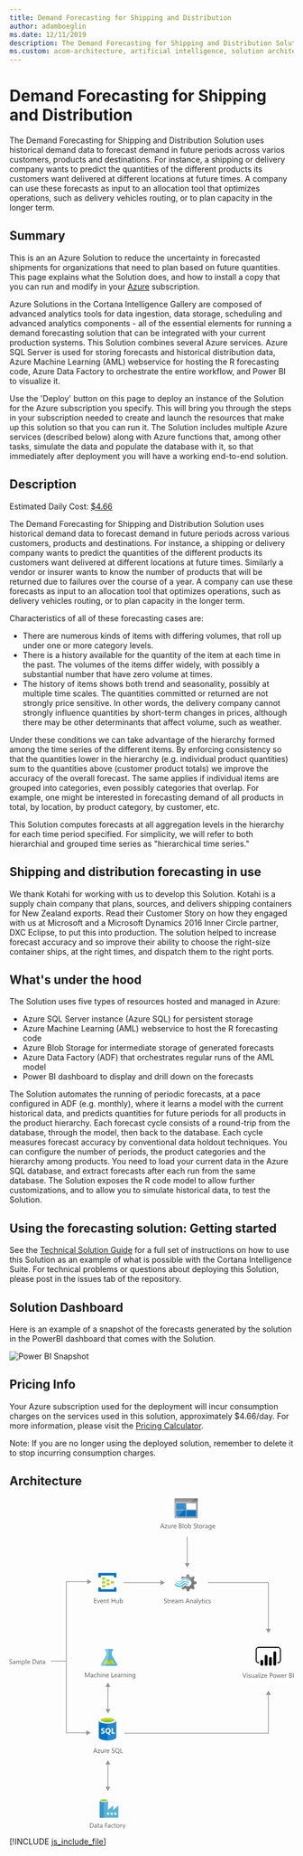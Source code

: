 ```yaml
---
title: Demand Forecasting for Shipping and Distribution
author: adamboeglin
ms.date: 12/11/2019
description: The Demand Forecasting for Shipping and Distribution Solution uses historical demand data to forecast demand in future periods across varios customers, products and destinations. For instance, a shipping or delivery company wants to predict the quantities of the different products its customers want delivered at different locations at future times. A company can use these forecasts as input to an allocation tool that optimizes operations, such as delivery vehicles routing, or to plan capacity in the longer term.
ms.custom: acom-architecture, artificial intelligence, solution architectures, Azure, ai gallery
---
```

# Demand Forecasting for Shipping and Distribution

The Demand Forecasting for Shipping and Distribution Solution uses historical demand data to forecast demand in future periods across varios customers, products and destinations. For instance, a shipping or delivery company wants to predict the quantities of the different products its customers want delivered at different locations at future times. A company can use these forecasts as input to an allocation tool that optimizes operations, such as delivery vehicles routing, or to plan capacity in the longer term.


## Summary

This is an an Azure Solution to reduce the uncertainty in forecasted shipments for organizations that need to plan based on future quantities. This page explains what the Solution does, and how to install a copy that you can run and modify in your [Azure](/en-us/free/) subscription.

Azure Solutions in the Cortana Intelligence Gallery are composed of advanced analytics tools for data ingestion, data storage, scheduling and advanced analytics components - all of the essential elements for running a demand forecasting solution that can be integrated with your current production systems. This Solution combines several Azure services. Azure SQL Server is used for storing forecasts and historical distribution data, Azure Machine Learning (AML) webservice for hosting the R forecasting code, Azure Data Factory to orchestrate the entire workflow, and Power BI to visualize it.

Use the 'Deploy' button on this page to deploy an instance of the Solution for the Azure subscription you specify. This will bring you through the steps in your subscription needed to create and launch the resources that make up this solution so that you can run it. The Solution includes multiple Azure services (described below) along with Azure functions that, among other tasks, simulate the data and populate the database with it, so that immediately after deployment you will have a working end-to-end solution.


## Description

Estimated Daily Cost: [$4.66](https://azure.github.io/Azure-CloudIntelligence-SolutionAuthoringWorkspace/solution-prices#shipping-and-distribution-demand-forecasting)

The Demand Forecasting for Shipping and Distribution Solution uses historical demand data to forecast demand in future periods across various customers, products and destinations. For instance, a shipping or delivery company wants to predict the quantities of the different products its customers want delivered at different locations at future times. Similarly a vendor or insurer wants to know the number of products that will be returned due to failures over the course of a year. A company can use these forecasts as input to an allocation tool that optimizes operations, such as delivery vehicles routing, or to plan capacity in the longer term. 

Characteristics of all of these forecasting cases are:

  * There are numerous kinds of items with differing volumes, that roll up under one or more category levels.
  * There is a history available for the quantity of the item at each time in the past. The volumes of the items differ widely, with possibly a substantial number that have zero volume at times.
  * The history of items shows both trend and seasonality, possibly at multiple time scales. The quantities committed or returned are not strongly price sensitive. In other words, the delivery company cannot strongly influence quantities by short-term changes in prices, although there may be other determinants that affect volume, such as weather.



Under these conditions we can take advantage of the hierarchy formed among the time series of the different items. By enforcing consistency so that the quantities lower in the hierarchy (e.g. individual product quantities) sum to the quantities above (customer product totals) we improve the accuracy of the overall forecast. The same applies if individual items are grouped into categories, even possibly categories that overlap. For example, one might be interested in forecasting demand of all products in total, by location, by product category, by customer, etc.

This Solution computes forecasts at all aggregation levels in the hierarchy for each time period specified. For simplicity, we will refer to both hierarchial and grouped time series as "hierarchical time series."


## Shipping and distribution forecasting in use

We thank Kotahi for working with us to develop this Solution. Kotahi is a supply chain company that plans, sources, and delivers shipping containers for New Zealand exports. Read their Customer Story on how they engaged with us at Microsoft and a Microsoft Dynamics 2016 Inner Circle partner, DXC Eclipse, to put this into production. The solution helped to increase forecast accuracy and so improve their ability to choose the right-size container ships, at the right times, and dispatch them to the right ports.


## What's under the hood

The Solution uses five types of resources hosted and managed in Azure:

* Azure SQL Server instance (Azure SQL) for persistent storage
* Azure Machine Learning (AML) webservice to host the R forecasting code
* Azure Blob Storage for intermediate storage of generated forecasts
* Azure Data Factory (ADF) that orchestrates regular runs of the AML model
* Power BI dashboard to display and drill down on the forecasts

The Solution automates the running of periodic forecasts, at a pace configured in ADF (e.g. monthly), where it learns a model with the current historical data, and predicts quantities for future periods for all products in the product hierarchy. Each forecast cycle consists of a round-trip from the database, through the model, then back to the database. Each cycle measures forecast accuracy by conventional data holdout techniques. You can configure the number of periods, the product categories and the hierarchy among products. You need to load your current data in the Azure SQL database, and extract forecasts after each run from the same database. The Solution exposes the R code model to allow further customizations, and to allow you to simulate historical data, to test the Solution.


## Using the forecasting solution: Getting started

See the [Technical Solution Guide](https://github.com/Azure/cortana-intelligence-shipping-and-distribution-forecasting/blob/master/Technical%20Deployment%20Guide/Technical-Solution-Guide.md) for a full set of instructions on how to use this Solution as an example of what is possible with the Cortana Intelligence Suite. For technical problems or questions about deploying this Solution, please post in the issues tab of the repository.


## Solution Dashboard

Here is an example of a snapshot of the forecasts generated by the solution in the PowerBI dashboard that comes with the Solution.

![Power BI Snapshot](//azurecomcdn.azureedge.net/cvt-f71aaf720c02f5337b8c2cdc5fd64f5f2829ecc6bd562c5726ff63543bbb03d7/images/shared/solutions/architecture-details/demand-forecasting-for-shipping-and-distribution/powerbisnapshot.png)


## Pricing Info

Your Azure subscription used for the deployment will incur consumption charges on the services used in this solution, approximately $4.66/day. For more information, please visit the [Pricing Calculator](/en-us/pricing/calculator/).

Note: If you are no longer using the deployed solution, remember to delete it to stop incurring consumption charges.


## Architecture

<svg class="architecture-diagram" aria-labelledby="demand-forecasting-for-shipping-and-distribution" height="707.617" viewbox="0 0 608.753 707.617" width="608.753" xmlns="http://www.w3.org/2000/svg"><title id="demand-forecasting-for-shipping-and-distribution">Demand Forecasting for Shipping and Distribution</title><desc>The Demand Forecasting for Shipping and Distribution Solution uses historical demand data to forecast demand in future periods across varios customers, products and destinations. For instance, a shipping or delivery company wants to predict the quantities of the different products its customers want delivered at different locations at future times. A company can use these forecasts as input to an allocation tool that optimizes operations, such as delivery vehicles routing, or to plan capacity in the longer term.</desc><path d="M0,354.043V352.69a2.616,2.616,0,0,0,.557.369,4.509,4.509,0,0,0,.684.277,5.433,5.433,0,0,0,.721.174,4.025,4.025,0,0,0,.67.063,2.62,2.62,0,0,0,1.583-.394,1.474,1.474,0,0,0,.349-1.821,1.965,1.965,0,0,0-.482-.537,4.782,4.782,0,0,0-.728-.465q-.42-.223-.906-.469-.513-.259-.957-.525a4.156,4.156,0,0,1-.772-.588,2.453,2.453,0,0,1-.516-.729,2.482,2.482,0,0,1,.106-2.119,2.514,2.514,0,0,1,.772-.816,3.474,3.474,0,0,1,1.09-.479,4.962,4.962,0,0,1,1.248-.158,4.78,4.78,0,0,1,2.112.35v1.291a3.835,3.835,0,0,0-2.229-.6,3.708,3.708,0,0,0-.752.079,2.089,2.089,0,0,0-.67.257,1.478,1.478,0,0,0-.479.457,1.218,1.218,0,0,0-.185.684,1.407,1.407,0,0,0,.14.65,1.589,1.589,0,0,0,.414.5,4.062,4.062,0,0,0,.667.438q.393.212.906.465t1,.547a4.577,4.577,0,0,1,.827.637,2.832,2.832,0,0,1,.564.771,2.179,2.179,0,0,1,.208.971,2.464,2.464,0,0,1-.284,1.228,2.335,2.335,0,0,1-.766.817,3.346,3.346,0,0,1-1.111.454,6.125,6.125,0,0,1-1.326.14,5.292,5.292,0,0,1-.574-.037q-.342-.038-.7-.109a5.736,5.736,0,0,1-.673-.178A2.068,2.068,0,0,1,0,354.043Z" fill="#5b5b5b"></path><path d="M12.756,354.44H11.635v-1.094h-.027A2.347,2.347,0,0,1,9.454,354.6a2.3,2.3,0,0,1-1.637-.553,1.918,1.918,0,0,1-.591-1.471q0-1.961,2.311-2.283l2.1-.293q0-1.784-1.442-1.785a3.445,3.445,0,0,0-2.283.861v-1.148a4.337,4.337,0,0,1,2.379-.656q2.468,0,2.468,2.611ZM11.635,350.9l-1.688.232a2.745,2.745,0,0,0-1.176.387,1.113,1.113,0,0,0-.4.98,1.069,1.069,0,0,0,.366.838,1.411,1.411,0,0,0,.974.324,1.8,1.8,0,0,0,1.377-.584,2.088,2.088,0,0,0,.543-1.48Z" fill="#5b5b5b"></path><path d="M24.808,354.44H23.687v-4.02a3.034,3.034,0,0,0-.359-1.682,1.363,1.363,0,0,0-1.207-.52,1.494,1.494,0,0,0-1.22.656,2.511,2.511,0,0,0-.5,1.572v3.992H19.277v-4.156q0-2.064-1.593-2.064a1.477,1.477,0,0,0-1.217.619,2.554,2.554,0,0,0-.479,1.609v3.992H14.868v-7h1.121v1.107h.027a2.378,2.378,0,0,1,2.174-1.271,2.023,2.023,0,0,1,1.982,1.449,2.5,2.5,0,0,1,2.324-1.449q2.31,0,2.311,2.852Z" fill="#5b5b5b"></path><path d="M28.075,353.428h-.027v4.232H26.927V347.44h1.121v1.23h.027a2.651,2.651,0,0,1,2.42-1.395,2.566,2.566,0,0,1,2.112.94,3.89,3.89,0,0,1,.759,2.519,4.341,4.341,0,0,1-.854,2.813,2.845,2.845,0,0,1-2.338,1.056A2.341,2.341,0,0,1,28.075,353.428Zm-.027-2.822v.977a2.082,2.082,0,0,0,.564,1.474,2.012,2.012,0,0,0,3.028-.175,3.575,3.575,0,0,0,.578-2.166,2.822,2.822,0,0,0-.54-1.832,1.787,1.787,0,0,0-1.463-.664,1.984,1.984,0,0,0-1.572.681A2.5,2.5,0,0,0,28.048,350.606Z" fill="#5b5b5b"></path><path d="M36.278,354.44H35.157V344.076h1.121Z" fill="#5b5b5b"></path><path d="M44.174,351.221H39.231a2.616,2.616,0,0,0,.629,1.8,2.167,2.167,0,0,0,1.654.635,3.441,3.441,0,0,0,2.174-.779v1.053a4.058,4.058,0,0,1-2.44.67,2.958,2.958,0,0,1-2.331-.953,3.9,3.9,0,0,1-.848-2.684A3.826,3.826,0,0,1,39,348.3a2.971,2.971,0,0,1,2.3-1.029,2.634,2.634,0,0,1,2.126.889,3.71,3.71,0,0,1,.752,2.469Zm-1.148-.951a2.28,2.28,0,0,0-.468-1.51,1.6,1.6,0,0,0-1.282-.541,1.809,1.809,0,0,0-1.347.568,2.571,2.571,0,0,0-.684,1.482Z" fill="#5b5b5b"></path><path d="M49.854,354.44v-9.8h2.707q5.181,0,5.182,4.779a4.815,4.815,0,0,1-1.439,3.646,5.34,5.34,0,0,1-3.852,1.377ZM51,345.676V353.4h1.463a4.155,4.155,0,0,0,3-1.031,3.872,3.872,0,0,0,1.073-2.926q0-3.768-4.006-3.768Z" fill="#5b5b5b"></path><path d="M64.531,354.44H63.41v-1.094h-.027a2.347,2.347,0,0,1-2.153,1.258,2.3,2.3,0,0,1-1.637-.553A1.918,1.918,0,0,1,59,352.58q0-1.961,2.311-2.283l2.1-.293q0-1.784-1.442-1.785a3.445,3.445,0,0,0-2.283.861v-1.148a4.337,4.337,0,0,1,2.379-.656q2.468,0,2.468,2.611ZM63.41,350.9l-1.688.232a2.745,2.745,0,0,0-1.176.387,1.113,1.113,0,0,0-.4.98,1.069,1.069,0,0,0,.366.838,1.411,1.411,0,0,0,.974.324,1.8,1.8,0,0,0,1.377-.584,2.088,2.088,0,0,0,.543-1.48Z" fill="#5b5b5b"></path><path d="M69.891,354.371a2.156,2.156,0,0,1-1.046.219q-1.839,0-1.839-2.051V348.4H65.8v-.957h1.2v-1.709l1.121-.361v2.07h1.764v.957H68.127v3.945a1.631,1.631,0,0,0,.239,1,.952.952,0,0,0,.793.3,1.177,1.177,0,0,0,.731-.232Z" fill="#5b5b5b"></path><path d="M76.4,354.44H75.277v-1.094H75.25A2.347,2.347,0,0,1,73.1,354.6a2.3,2.3,0,0,1-1.637-.553,1.918,1.918,0,0,1-.591-1.471q0-1.961,2.311-2.283l2.1-.293q0-1.784-1.442-1.785a3.445,3.445,0,0,0-2.283.861v-1.148a4.337,4.337,0,0,1,2.379-.656q2.468,0,2.468,2.611ZM75.277,350.9l-1.688.232a2.745,2.745,0,0,0-1.176.387,1.113,1.113,0,0,0-.4.98,1.069,1.069,0,0,0,.366.838,1.411,1.411,0,0,0,.974.324,1.8,1.8,0,0,0,1.377-.584,2.088,2.088,0,0,0,.543-1.48Z" fill="#5b5b5b"></path><path d="M188.3,544.44h-1.271l-1.039-2.748h-4.156l-.978,2.748h-1.278l3.76-9.8h1.189Zm-2.687-3.779-1.538-4.178a3.948,3.948,0,0,1-.15-.656h-.027a3.69,3.69,0,0,1-.157.656l-1.524,4.178Z" fill="#5b5b5b"></path><path d="M194.468,537.762l-4.143,5.721h4.1v.957h-5.749v-.348l4.143-5.7h-3.753v-.957h5.4Z" fill="#5b5b5b"></path><path d="M201.578,544.44h-1.121v-1.107h-.027a2.3,2.3,0,0,1-2.16,1.271q-2.5,0-2.5-2.98V537.44h1.114v4.006q0,2.215,1.7,2.215a1.715,1.715,0,0,0,1.35-.6,2.316,2.316,0,0,0,.53-1.583V537.44h1.121Z" fill="#5b5b5b"></path><path d="M207.491,538.574a1.372,1.372,0,0,0-.848-.225,1.43,1.43,0,0,0-1.2.676,3.129,3.129,0,0,0-.482,1.846v3.568H203.84v-7h1.121v1.443h.027a2.442,2.442,0,0,1,.731-1.152,1.67,1.67,0,0,1,1.1-.414,1.839,1.839,0,0,1,.67.1Z" fill="#5b5b5b"></path><path d="M214.149,541.221h-4.942a2.616,2.616,0,0,0,.629,1.8,2.167,2.167,0,0,0,1.654.635,3.441,3.441,0,0,0,2.174-.779v1.053a4.058,4.058,0,0,1-2.44.67,2.958,2.958,0,0,1-2.331-.953,3.9,3.9,0,0,1-.848-2.684,3.826,3.826,0,0,1,.926-2.662,2.971,2.971,0,0,1,2.3-1.029,2.634,2.634,0,0,1,2.126.889,3.71,3.71,0,0,1,.752,2.469ZM213,540.27a2.28,2.28,0,0,0-.468-1.51,1.6,1.6,0,0,0-1.282-.541,1.809,1.809,0,0,0-1.347.568,2.571,2.571,0,0,0-.684,1.482Z" fill="#5b5b5b"></path><path d="M219.372,544.043V542.69a2.616,2.616,0,0,0,.557.369,4.509,4.509,0,0,0,.684.277,5.433,5.433,0,0,0,.721.174,4.025,4.025,0,0,0,.67.063,2.62,2.62,0,0,0,1.583-.394,1.474,1.474,0,0,0,.349-1.821,1.965,1.965,0,0,0-.482-.537,4.782,4.782,0,0,0-.728-.465q-.42-.223-.906-.469-.513-.259-.957-.525a4.156,4.156,0,0,1-.772-.588,2.453,2.453,0,0,1-.516-.729,2.482,2.482,0,0,1,.106-2.119,2.514,2.514,0,0,1,.772-.816,3.474,3.474,0,0,1,1.09-.479,4.962,4.962,0,0,1,1.248-.158,4.78,4.78,0,0,1,2.112.35v1.291a3.835,3.835,0,0,0-2.229-.6,3.708,3.708,0,0,0-.752.079,2.089,2.089,0,0,0-.67.257,1.478,1.478,0,0,0-.479.457,1.218,1.218,0,0,0-.185.684,1.407,1.407,0,0,0,.14.65,1.589,1.589,0,0,0,.414.5,4.062,4.062,0,0,0,.667.438q.393.212.906.465t1,.547a4.577,4.577,0,0,1,.827.637,2.832,2.832,0,0,1,.564.771,2.179,2.179,0,0,1,.208.971,2.464,2.464,0,0,1-.284,1.228,2.335,2.335,0,0,1-.766.817,3.346,3.346,0,0,1-1.111.454,6.125,6.125,0,0,1-1.326.14,5.292,5.292,0,0,1-.574-.037q-.342-.038-.7-.109a5.736,5.736,0,0,1-.673-.178A2.068,2.068,0,0,1,219.372,544.043Z" fill="#5b5b5b"></path><path d="M231.218,544.6a4.325,4.325,0,0,1-3.343-1.373,5.107,5.107,0,0,1-1.251-3.576,5.384,5.384,0,0,1,1.278-3.773,4.479,4.479,0,0,1,3.479-1.408,4.21,4.21,0,0,1,3.268,1.367,5.11,5.11,0,0,1,1.244,3.576,5.415,5.415,0,0,1-1.271,3.793,3.764,3.764,0,0,1-.643.574l2.755,1.977H234.65l-1.846-1.381A5.316,5.316,0,0,1,231.218,544.6Zm.082-9.092a3.16,3.16,0,0,0-2.509,1.115,4.312,4.312,0,0,0-.964,2.926,4.38,4.38,0,0,0,.937,2.918,3.078,3.078,0,0,0,2.454,1.1,3.221,3.221,0,0,0,2.543-1.053,4.306,4.306,0,0,0,.93-2.947,4.475,4.475,0,0,0-.9-3A3.093,3.093,0,0,0,231.3,535.512Z" fill="#5b5b5b"></path><path d="M242.908,544.44h-5.086v-9.8h1.148V543.4h3.938Z" fill="#5b5b5b"></path><path d="M214.405,177.762a.63.63,0,0,1-.667.667h-5.2a.63.63,0,0,1-.667-.667V173.9a.63.63,0,0,1,.667-.667h5.2a.63.63,0,0,1,.667.667Z" fill="#b8d432"></path><path d="M223.739,181.762a.63.63,0,0,1-.667.667h-5.2a.63.63,0,0,1-.667-.667V177.9a.63.63,0,0,1,.667-.667h5.2a.63.63,0,0,1,.667.667Z" fill="#b8d432"></path><path d="M214.405,185.762a.63.63,0,0,1-.667.667h-5.2a.63.63,0,0,1-.667-.667V181.9a.63.63,0,0,1,.667-.667h5.2a.63.63,0,0,1,.667.667Z" fill="#b8d432"></path><path d="M205.072,173.762a.63.63,0,0,1-.667.667h-5.333a.63.63,0,0,1-.667-.667v-4a.63.63,0,0,1,.667-.667h5.2c.533,0,.8.267.8.667Z" fill="#b8d432"></path><path d="M228.405,159.762H191.072a.63.63,0,0,0-.667.667v8a.63.63,0,0,0,.667.667h4a.63.63,0,0,0,.667-.667V165.1h28v3.333c0,.4.267.667.8.667h3.867a.63.63,0,0,0,.667-.667v-8A.63.63,0,0,0,228.405,159.762Z" fill="#0072c6"></path><path d="M228.405,190.562h-3.867a.63.63,0,0,0-.667.667v3.2H195.739V191.1c0-.4-.267-.667-.8-.667h-3.867c-.4,0-.667.267-.667.8V199.1a.63.63,0,0,0,.667.667h37.333a.63.63,0,0,0,.667-.667v-7.867A.63.63,0,0,0,228.405,190.562Z" fill="#0072c6"></path><path d="M205.072,181.762a.63.63,0,0,1-.667.667h-5.333a.63.63,0,0,1-.667-.667v-4a.63.63,0,0,1,.667-.667h5.2c.533,0,.8.267.8.667Z" fill="#b8d432"></path><path d="M205.072,189.762a.63.63,0,0,1-.667.667h-5.333a.63.63,0,0,1-.667-.667v-4a.63.63,0,0,1,.667-.667h5.2c.533,0,.8.267.8.667Z" fill="#b8d432"></path><path d="M186.622,224.184h-5.2v-9.8H186.4v1.039h-3.828v3.261h3.541v1.032h-3.541v3.432h4.047Z" fill="#5b5b5b"></path><path d="M193.861,217.184l-2.789,7h-1.1l-2.652-7h1.23l1.777,5.086a4.59,4.59,0,0,1,.246.978h.027a4.606,4.606,0,0,1,.219-.95l1.859-5.113Z" fill="#5b5b5b"></path><path d="M200.608,220.964h-4.942a2.616,2.616,0,0,0,.629,1.8,2.167,2.167,0,0,0,1.654.636,3.441,3.441,0,0,0,2.174-.779v1.053a4.058,4.058,0,0,1-2.44.67,2.961,2.961,0,0,1-2.331-.953,3.906,3.906,0,0,1-.848-2.684,3.824,3.824,0,0,1,.926-2.662,2.968,2.968,0,0,1,2.3-1.029,2.634,2.634,0,0,1,2.126.889,3.706,3.706,0,0,1,.752,2.468Zm-1.148-.95a2.285,2.285,0,0,0-.468-1.511,1.594,1.594,0,0,0-1.282-.54,1.812,1.812,0,0,0-1.347.567,2.571,2.571,0,0,0-.684,1.483Z" fill="#5b5b5b"></path><path d="M208.114,224.184h-1.121v-3.992q0-2.229-1.627-2.229a1.764,1.764,0,0,0-1.391.633,2.34,2.34,0,0,0-.55,1.6v3.992H202.3v-7h1.121v1.162h.027a2.525,2.525,0,0,1,2.3-1.326,2.14,2.14,0,0,1,1.757.742,3.3,3.3,0,0,1,.608,2.143Z" fill="#5b5b5b"></path><path d="M213.473,224.115a2.156,2.156,0,0,1-1.046.219q-1.839,0-1.839-2.051v-4.143h-1.2v-.957h1.2v-1.709l1.121-.362v2.071h1.764v.957h-1.764v3.944a1.635,1.635,0,0,0,.239,1,.952.952,0,0,0,.793.3,1.183,1.183,0,0,0,.731-.232Z" fill="#5b5b5b"></path><path d="M226.325,224.184h-1.148v-4.471H220.1v4.471h-1.148v-9.8H220.1v4.3h5.072v-4.3h1.148Z" fill="#5b5b5b"></path><path d="M234.4,224.184h-1.121v-1.107h-.027a2.3,2.3,0,0,1-2.16,1.271q-2.5,0-2.5-2.98v-4.184h1.114v4.006q0,2.215,1.7,2.215a1.713,1.713,0,0,0,1.35-.605,2.311,2.311,0,0,0,.53-1.582v-4.033H234.4Z" fill="#5b5b5b"></path><path d="M237.816,223.172h-.027v1.012h-1.121V213.82h1.121v4.594h.027a2.651,2.651,0,0,1,2.42-1.395,2.568,2.568,0,0,1,2.109.939,3.885,3.885,0,0,1,.762,2.52,4.336,4.336,0,0,1-.854,2.813,2.843,2.843,0,0,1-2.338,1.057A2.3,2.3,0,0,1,237.816,223.172Zm-.027-2.823v.978a2.08,2.08,0,0,0,.564,1.473,2.011,2.011,0,0,0,3.028-.174,3.578,3.578,0,0,0,.578-2.167,2.824,2.824,0,0,0-.54-1.832,1.787,1.787,0,0,0-1.463-.663,1.987,1.987,0,0,0-1.572.68A2.5,2.5,0,0,0,237.789,220.349Z" fill="#5b5b5b"></path><path d="M394.539,187.394l1.12-2.892,5.131-1.773v-4.105l-.56-.187-4.572-1.306-1.12-2.892,2.332-4.758h0l-2.892-2.892-.56.28-4.2,2.146-2.986-1.213-1.866-4.945h-4.2l-.187.56-1.4,4.385-2.892,1.12-4.945-2.146-2.986,2.892.28.56,1.306,2.426a14.685,14.685,0,0,1,7.371-1.866,15.049,15.049,0,0,1,9.61,3.919A21.6,21.6,0,0,1,388.1,176.2a7.121,7.121,0,0,1,.746,1.026,7.276,7.276,0,0,1-1.866,9.33,7.145,7.145,0,0,1-7.371,1.026c-.28-.187-.466-.187-.56-.28h0a9.686,9.686,0,0,1-1.586-1.12c-.187,0-.28-.187-.56-.187a2.3,2.3,0,0,0-1.586.746l-.187.187h0a14.03,14.03,0,0,1-5.971,3.732l-.84,1.773,2.8,2.8.187.187.56-.28,4.2-2.146,2.892,1.12,1.586,4.945h4.2l.187-.56,1.493-4.385,2.892-1.12,4.945,2.146,2.8-3.079-.28-.56Z" fill="#7a7a7a"></path><path d="M369.535,180.116h0a7.448,7.448,0,0,1-11.289-.187.784.784,0,0,0-1.306,0,1.059,1.059,0,0,0-.28.746,1.781,1.781,0,0,0,.28.746,9.418,9.418,0,0,0,13.995.187h0a7.483,7.483,0,0,1,11.2.28c.466.466,1.026.466,1.306,0a1.059,1.059,0,0,0,.28-.746,1.781,1.781,0,0,0-.28-.746A9.387,9.387,0,0,0,369.535,180.116Z" fill="#48c8ef"></path><path d="M376.532,181.889a5.923,5.923,0,0,0-4.478,1.866l-.187.187-.187.187a10.517,10.517,0,0,1-8.117,3.359,11.392,11.392,0,0,1-8.024-3.732c-.466-.466-1.026-.466-1.306,0-.093,0-.093.187-.093.466a1.256,1.256,0,0,0,.466.84,12.334,12.334,0,0,0,9.33,4.385,12.028,12.028,0,0,0,9.423-4.105l.187-.187.187-.187a4.23,4.23,0,0,1,3.079-1.306,4.4,4.4,0,0,1,3.079,1.493c.466.466,1.026.466,1.306,0a1.059,1.059,0,0,0,.28-.746,1.781,1.781,0,0,0-.28-.746A7.589,7.589,0,0,0,376.532,181.889Z" fill="#00abec"></path><path d="M368.695,178.064a10.941,10.941,0,0,1,8.117-3.452,10.82,10.82,0,0,1,7.837,3.732c.466.466,1.026.466,1.306,0a1.059,1.059,0,0,0,.28-.746,1.781,1.781,0,0,0-.28-.746,12.334,12.334,0,0,0-9.33-4.385,12.531,12.531,0,0,0-9.423,4.105l-.187.187-.187.187a4.09,4.09,0,0,1-6.158-.187c-.466-.466-1.026-.466-1.306,0a1.059,1.059,0,0,0-.28.746,1.781,1.781,0,0,0,.28.746,5.993,5.993,0,0,0,8.863.187l.187-.187Z" fill="#84d6ef"></path><g opacity="0.2" style="isolation: isolate"><path d="M377.372,186.087c-.187,0-.28-.187-.56-.187a2.3,2.3,0,0,0-1.586.746l-.187.187a14.03,14.03,0,0,1-5.971,3.732l-.84,1.773,1.493,1.493,7.651-7.744Z" fill="#f1f1f1"></path><path d="M369.441,172.746a14.685,14.685,0,0,1,7.371-1.866,15.049,15.049,0,0,1,9.61,3.919c.466.373.84.653,1.306,1.026l7.744-7.744-1.586-1.586-.56.28-4.2,2.146-2.892-1.12-1.866-4.945h-4.2l-.187.56-1.4,4.385-2.892,1.12-4.945-2.146-2.986,2.892.28.56Z" fill="#f1f1f1"></path></g><path d="M331.218,223.881v-1.354a2.629,2.629,0,0,0,.557.369,4.509,4.509,0,0,0,.684.277,5.433,5.433,0,0,0,.721.174,4.03,4.03,0,0,0,.67.063,2.619,2.619,0,0,0,1.583-.394,1.474,1.474,0,0,0,.349-1.821,1.965,1.965,0,0,0-.482-.537,4.782,4.782,0,0,0-.728-.465q-.42-.223-.906-.469-.513-.259-.957-.525a4.156,4.156,0,0,1-.772-.588,2.461,2.461,0,0,1-.516-.729,2.482,2.482,0,0,1,.106-2.119,2.52,2.52,0,0,1,.772-.816,3.479,3.479,0,0,1,1.09-.479,4.962,4.962,0,0,1,1.248-.158,4.777,4.777,0,0,1,2.112.35v1.291a3.834,3.834,0,0,0-2.229-.6,3.712,3.712,0,0,0-.752.079,2.094,2.094,0,0,0-.67.257,1.483,1.483,0,0,0-.479.457,1.218,1.218,0,0,0-.185.684,1.414,1.414,0,0,0,.14.65,1.6,1.6,0,0,0,.414.5,4.062,4.062,0,0,0,.667.438q.393.212.906.465t1,.547a4.56,4.56,0,0,1,.827.637,2.832,2.832,0,0,1,.564.771,2.172,2.172,0,0,1,.208.971,2.464,2.464,0,0,1-.284,1.228,2.331,2.331,0,0,1-.766.817A3.342,3.342,0,0,1,335,224.3a6.125,6.125,0,0,1-1.326.14,5.307,5.307,0,0,1-.574-.037q-.342-.038-.7-.109a5.762,5.762,0,0,1-.673-.178A2.068,2.068,0,0,1,331.218,223.881Z" fill="#5b5b5b"></path><path d="M341.759,224.209a2.153,2.153,0,0,1-1.046.219q-1.839,0-1.839-2.051v-4.143h-1.2v-.957h1.2v-1.709l1.121-.361v2.07h1.764v.957H340v3.945a1.631,1.631,0,0,0,.239,1,.953.953,0,0,0,.793.3,1.176,1.176,0,0,0,.731-.232Z" fill="#5b5b5b"></path><path d="M346.906,218.412a1.371,1.371,0,0,0-.848-.225,1.43,1.43,0,0,0-1.2.676,3.129,3.129,0,0,0-.482,1.846v3.568h-1.121v-7h1.121v1.443h.027a2.446,2.446,0,0,1,.731-1.152,1.67,1.67,0,0,1,1.1-.414,1.837,1.837,0,0,1,.67.1Z" fill="#5b5b5b"></path><path d="M353.564,221.059h-4.942a2.618,2.618,0,0,0,.629,1.8,2.167,2.167,0,0,0,1.654.635,3.439,3.439,0,0,0,2.174-.779v1.053a4.058,4.058,0,0,1-2.44.67,2.958,2.958,0,0,1-2.331-.953,3.9,3.9,0,0,1-.848-2.684,3.826,3.826,0,0,1,.926-2.662,2.972,2.972,0,0,1,2.3-1.029,2.634,2.634,0,0,1,2.126.889,3.708,3.708,0,0,1,.752,2.469Zm-1.148-.951a2.277,2.277,0,0,0-.468-1.51,1.6,1.6,0,0,0-1.282-.541,1.809,1.809,0,0,0-1.347.568,2.571,2.571,0,0,0-.684,1.482Z" fill="#5b5b5b"></path><path d="M360.271,224.277h-1.121v-1.094h-.027a2.347,2.347,0,0,1-2.153,1.258,2.3,2.3,0,0,1-1.637-.553,1.92,1.92,0,0,1-.591-1.471q0-1.961,2.311-2.283l2.1-.293q0-1.784-1.442-1.785a3.446,3.446,0,0,0-2.283.861V217.77a4.337,4.337,0,0,1,2.379-.656q2.468,0,2.468,2.611Zm-1.121-3.541-1.688.232a2.745,2.745,0,0,0-1.176.387,1.114,1.114,0,0,0-.4.98,1.07,1.07,0,0,0,.366.838,1.411,1.411,0,0,0,.974.324,1.8,1.8,0,0,0,1.377-.584,2.088,2.088,0,0,0,.543-1.48Z" fill="#5b5b5b"></path><path d="M372.322,224.277H371.2v-4.02a3.034,3.034,0,0,0-.359-1.682,1.363,1.363,0,0,0-1.207-.52,1.494,1.494,0,0,0-1.22.656,2.511,2.511,0,0,0-.5,1.572v3.992h-1.121v-4.156q0-2.064-1.593-2.064a1.477,1.477,0,0,0-1.217.619,2.557,2.557,0,0,0-.479,1.609v3.992h-1.121v-7H363.5v1.107h.027a2.378,2.378,0,0,1,2.174-1.271,2.023,2.023,0,0,1,1.982,1.449,2.5,2.5,0,0,1,2.324-1.449q2.311,0,2.311,2.852Z" fill="#5b5b5b"></path><path d="M386.015,224.277h-1.271l-1.039-2.748h-4.156l-.978,2.748h-1.278l3.76-9.8h1.189Zm-2.687-3.779-1.538-4.178a4,4,0,0,1-.15-.656h-.027a3.647,3.647,0,0,1-.157.656l-1.524,4.178Z" fill="#5b5b5b"></path><path d="M393.117,224.277H392v-3.992q0-2.228-1.627-2.229a1.764,1.764,0,0,0-1.391.633,2.344,2.344,0,0,0-.55,1.6v3.992h-1.121v-7h1.121v1.162h.027a2.527,2.527,0,0,1,2.3-1.326,2.143,2.143,0,0,1,1.757.742,3.3,3.3,0,0,1,.608,2.143Z" fill="#5b5b5b"></path><path d="M400.24,224.277h-1.121v-1.094h-.027a2.347,2.347,0,0,1-2.153,1.258,2.3,2.3,0,0,1-1.637-.553,1.92,1.92,0,0,1-.591-1.471q0-1.961,2.311-2.283l2.1-.293q0-1.784-1.442-1.785a3.446,3.446,0,0,0-2.283.861V217.77a4.337,4.337,0,0,1,2.379-.656q2.468,0,2.468,2.611Zm-1.121-3.541-1.688.232a2.745,2.745,0,0,0-1.176.387,1.114,1.114,0,0,0-.4.98,1.07,1.07,0,0,0,.366.838,1.411,1.411,0,0,0,.974.324,1.8,1.8,0,0,0,1.377-.584,2.088,2.088,0,0,0,.543-1.48Z" fill="#5b5b5b"></path><path d="M403.474,224.277h-1.121V213.914h1.121Z" fill="#5b5b5b"></path><path d="M411.314,217.277l-3.22,8.121q-.861,2.174-2.42,2.174a2.592,2.592,0,0,1-.731-.088v-1.006a2.078,2.078,0,0,0,.663.123,1.374,1.374,0,0,0,1.271-1.012l.561-1.326-2.734-6.986h1.244l1.894,5.387q.034.1.144.533h.041q.034-.164.137-.52l1.989-5.4Z" fill="#5b5b5b"></path><path d="M415.806,224.209a2.153,2.153,0,0,1-1.046.219q-1.839,0-1.839-2.051v-4.143h-1.2v-.957h1.2v-1.709l1.121-.361v2.07h1.764v.957h-1.764v3.945a1.631,1.631,0,0,0,.239,1,.953.953,0,0,0,.793.3,1.176,1.176,0,0,0,.731-.232Z" fill="#5b5b5b"></path><path d="M417.877,215.5a.71.71,0,0,1-.513-.205.692.692,0,0,1-.212-.52.717.717,0,0,1,.725-.73.721.721,0,0,1,.523.208.731.731,0,0,1,0,1.036A.72.72,0,0,1,417.877,215.5Zm.547,8.777H417.3v-7h1.121Z" fill="#5b5b5b"></path><path d="M425.465,223.957a3.645,3.645,0,0,1-1.914.484,3.168,3.168,0,0,1-2.417-.974,3.531,3.531,0,0,1-.919-2.526,3.882,3.882,0,0,1,.991-2.778,3.465,3.465,0,0,1,2.646-1.05,3.686,3.686,0,0,1,1.627.342V218.6a2.853,2.853,0,0,0-1.668-.547,2.255,2.255,0,0,0-1.76.77,2.917,2.917,0,0,0-.687,2.02,2.778,2.778,0,0,0,.646,1.941,2.224,2.224,0,0,0,1.733.711,2.81,2.81,0,0,0,1.723-.607Z" fill="#5b5b5b"></path><path d="M426.736,224.026v-1.2a3.317,3.317,0,0,0,2.017.676q1.477,0,1.477-.984a.852.852,0,0,0-.126-.475,1.269,1.269,0,0,0-.342-.346,2.68,2.68,0,0,0-.506-.27q-.291-.12-.625-.25a7.92,7.92,0,0,1-.817-.372,2.483,2.483,0,0,1-.588-.424,1.576,1.576,0,0,1-.355-.536,1.907,1.907,0,0,1-.12-.705,1.671,1.671,0,0,1,.226-.871,2,2,0,0,1,.6-.636,2.787,2.787,0,0,1,.858-.386,3.792,3.792,0,0,1,.995-.131,4.028,4.028,0,0,1,1.627.314v1.135a3.174,3.174,0,0,0-1.777-.506,2.077,2.077,0,0,0-.567.072,1.4,1.4,0,0,0-.434.2.943.943,0,0,0-.28.312.818.818,0,0,0-.1.4.964.964,0,0,0,.1.459,1.008,1.008,0,0,0,.291.328,2.25,2.25,0,0,0,.465.26q.273.116.622.252a8.636,8.636,0,0,1,.834.366,2.887,2.887,0,0,1,.629.424,1.653,1.653,0,0,1,.4.544,1.752,1.752,0,0,1,.14.73,1.721,1.721,0,0,1-.229.9,1.962,1.962,0,0,1-.612.637,2.819,2.819,0,0,1-.882.375,4.352,4.352,0,0,1-1.046.123A3.979,3.979,0,0,1,426.736,224.026Z" fill="#5b5b5b"></path><path d="M507.93,373.874l-3.63,9.8h-1.265l-3.555-9.8h1.278l2.714,7.772a4.641,4.641,0,0,1,.2.868h.027a4.217,4.217,0,0,1,.226-.882l2.769-7.759Z" fill="#5b5b5b"></path><path d="M509.762,374.9a.71.71,0,0,1-.513-.205.69.69,0,0,1-.212-.52.719.719,0,0,1,.725-.731.722.722,0,0,1,.523.209.73.73,0,0,1,0,1.035A.72.72,0,0,1,509.762,374.9Zm.547,8.777h-1.121v-7h1.121Z" fill="#5b5b5b"></path><path d="M512.154,383.424v-1.2a3.317,3.317,0,0,0,2.017.677q1.477,0,1.477-.984a.862.862,0,0,0-.126-.476,1.279,1.279,0,0,0-.342-.345,2.641,2.641,0,0,0-.506-.271q-.291-.119-.625-.249a8.083,8.083,0,0,1-.817-.372,2.51,2.51,0,0,1-.588-.424,1.58,1.58,0,0,1-.355-.537,1.9,1.9,0,0,1-.12-.7,1.677,1.677,0,0,1,.226-.872,1.994,1.994,0,0,1,.6-.635,2.766,2.766,0,0,1,.858-.387,3.833,3.833,0,0,1,.995-.13,4.011,4.011,0,0,1,1.627.314v1.135a3.174,3.174,0,0,0-1.777-.506,2.114,2.114,0,0,0-.567.071,1.4,1.4,0,0,0-.434.2.928.928,0,0,0-.28.312.813.813,0,0,0-.1.4.954.954,0,0,0,.1.458,1,1,0,0,0,.291.328,2.238,2.238,0,0,0,.465.26q.273.117.622.253a8.453,8.453,0,0,1,.834.366,2.819,2.819,0,0,1,.629.424,1.653,1.653,0,0,1,.4.543,1.756,1.756,0,0,1,.14.731,1.726,1.726,0,0,1-.229.9,1.964,1.964,0,0,1-.612.636,2.821,2.821,0,0,1-.882.376,4.358,4.358,0,0,1-1.046.123A3.978,3.978,0,0,1,512.154,383.424Z" fill="#5b5b5b"></path><path d="M524.179,383.677h-1.121v-1.107h-.027a2.3,2.3,0,0,1-2.16,1.271q-2.5,0-2.5-2.98v-4.184h1.114v4.006q0,2.215,1.7,2.215a1.718,1.718,0,0,0,1.35-.6,2.319,2.319,0,0,0,.53-1.583v-4.033h1.121Z" fill="#5b5b5b"></path><path d="M531.452,383.677h-1.121v-1.094H530.3a2.347,2.347,0,0,1-2.153,1.258,2.3,2.3,0,0,1-1.637-.554,1.918,1.918,0,0,1-.591-1.47q0-1.961,2.311-2.283l2.1-.294q0-1.784-1.442-1.784a3.445,3.445,0,0,0-2.283.861v-1.148a4.337,4.337,0,0,1,2.379-.656q2.468,0,2.468,2.611Zm-1.121-3.541-1.688.232a2.759,2.759,0,0,0-1.176.386,1.115,1.115,0,0,0-.4.981,1.065,1.065,0,0,0,.366.837,1.411,1.411,0,0,0,.974.325,1.8,1.8,0,0,0,1.377-.585,2.086,2.086,0,0,0,.543-1.479Z" fill="#5b5b5b"></path><path d="M534.686,383.677h-1.121V373.314h1.121Z" fill="#5b5b5b"></path><path d="M537.529,374.9a.71.71,0,0,1-.513-.205.69.69,0,0,1-.212-.52.719.719,0,0,1,.725-.731.722.722,0,0,1,.523.209.73.73,0,0,1,0,1.035A.72.72,0,0,1,537.529,374.9Zm.547,8.777h-1.121v-7h1.121Z" fill="#5b5b5b"></path><path d="M545.227,377l-4.143,5.722h4.1v.957h-5.749v-.349l4.143-5.694h-3.753v-.957h5.4Z" fill="#5b5b5b"></path><path d="M552.3,380.457h-4.942a2.616,2.616,0,0,0,.629,1.8,2.167,2.167,0,0,0,1.654.636,3.441,3.441,0,0,0,2.174-.779v1.053a4.065,4.065,0,0,1-2.44.67,2.955,2.955,0,0,1-2.331-.954,3.9,3.9,0,0,1-.848-2.683,3.83,3.83,0,0,1,.926-2.663,2.97,2.97,0,0,1,2.3-1.028,2.631,2.631,0,0,1,2.126.889,3.707,3.707,0,0,1,.752,2.468Zm-1.148-.95a2.281,2.281,0,0,0-.468-1.511,1.6,1.6,0,0,0-1.282-.54,1.808,1.808,0,0,0-1.347.567,2.577,2.577,0,0,0-.684,1.483Z" fill="#5b5b5b"></path><path d="M559.131,379.972v3.705h-1.148v-9.8h2.693a3.554,3.554,0,0,1,2.437.766,2.735,2.735,0,0,1,.865,2.16,2.972,2.972,0,0,1-.96,2.283,3.669,3.669,0,0,1-2.594.889Zm0-5.059v4.02h1.2a2.685,2.685,0,0,0,1.815-.544,1.921,1.921,0,0,0,.625-1.534q0-1.941-2.3-1.941Z" fill="#5b5b5b"></path><path d="M568.079,383.841a3.245,3.245,0,0,1-2.478-.981,3.631,3.631,0,0,1-.926-2.6,3.784,3.784,0,0,1,.964-2.755,3.468,3.468,0,0,1,2.6-.991,3.14,3.14,0,0,1,2.444.964,3.822,3.822,0,0,1,.878,2.673,3.761,3.761,0,0,1-.947,2.683A3.316,3.316,0,0,1,568.079,383.841Zm.082-6.385a2.131,2.131,0,0,0-1.709.735,3.015,3.015,0,0,0-.629,2.026,2.855,2.855,0,0,0,.636,1.962,2.161,2.161,0,0,0,1.7.718,2.051,2.051,0,0,0,1.671-.7,3.054,3.054,0,0,0,.584-2,3.107,3.107,0,0,0-.584-2.023A2.041,2.041,0,0,0,568.161,377.456Z" fill="#5b5b5b"></path><path d="M582.175,376.677l-2.1,7h-1.162l-1.442-5.011a3.258,3.258,0,0,1-.109-.649h-.027a3.066,3.066,0,0,1-.144.636l-1.565,5.024H574.5l-2.119-7h1.176l1.449,5.264a3.2,3.2,0,0,1,.1.629h.055a2.942,2.942,0,0,1,.123-.643l1.613-5.25h1.025l1.449,5.277a3.8,3.8,0,0,1,.1.629h.055a2.886,2.886,0,0,1,.116-.629l1.422-5.277Z" fill="#5b5b5b"></path><path d="M589.031,380.457h-4.942a2.616,2.616,0,0,0,.629,1.8,2.167,2.167,0,0,0,1.654.636,3.441,3.441,0,0,0,2.174-.779v1.053a4.065,4.065,0,0,1-2.44.67,2.955,2.955,0,0,1-2.331-.954,3.9,3.9,0,0,1-.848-2.683,3.83,3.83,0,0,1,.926-2.663,2.97,2.97,0,0,1,2.3-1.028,2.631,2.631,0,0,1,2.126.889,3.707,3.707,0,0,1,.752,2.468Zm-1.148-.95a2.281,2.281,0,0,0-.468-1.511,1.6,1.6,0,0,0-1.282-.54,1.808,1.808,0,0,0-1.347.567,2.577,2.577,0,0,0-.684,1.483Z" fill="#5b5b5b"></path><path d="M594.377,377.812a1.372,1.372,0,0,0-.848-.226,1.431,1.431,0,0,0-1.2.677,3.129,3.129,0,0,0-.482,1.846v3.568h-1.121v-7h1.121v1.442h.027a2.447,2.447,0,0,1,.731-1.152,1.669,1.669,0,0,1,1.1-.413,1.839,1.839,0,0,1,.67.1Z" fill="#5b5b5b"></path><path d="M599.579,383.677v-9.8h2.789a3.053,3.053,0,0,1,2.017.622,2.011,2.011,0,0,1,.745,1.62,2.385,2.385,0,0,1-.451,1.449,2.432,2.432,0,0,1-1.244.875v.027a2.492,2.492,0,0,1,1.586.749,2.3,2.3,0,0,1,.595,1.644,2.562,2.562,0,0,1-.9,2.037,3.358,3.358,0,0,1-2.276.779Zm1.148-8.764v3.165H601.9a2.23,2.23,0,0,0,1.483-.455,1.583,1.583,0,0,0,.54-1.281q0-1.43-1.88-1.429Zm0,4.2v3.527h1.559a2.334,2.334,0,0,0,1.569-.479,1.641,1.641,0,0,0,.557-1.312q0-1.736-2.365-1.736Z" fill="#5b5b5b"></path><path d="M608.753,383.677H607.6v-9.8h1.148Z" fill="#5b5b5b"></path><path d="M575.278,352.792h-1.09v-2.18h1.09a4.2,4.2,0,0,0,4.195-4.195V324.149a4.2,4.2,0,0,0-4.195-4.2h-41.3a4.2,4.2,0,0,0-4.195,4.2v22.269a4.2,4.2,0,0,0,4.195,4.195h1.09v2.18h-1.09a6.382,6.382,0,0,1-6.374-6.375V324.149a6.382,6.382,0,0,1,6.375-6.375h41.3a6.382,6.382,0,0,1,6.375,6.375v22.269a6.382,6.382,0,0,1-6.375,6.375"></path><path d="M540.673,345.493h0a2.958,2.958,0,0,1,2.958,2.958v6.821a2.958,2.958,0,0,1-2.958,2.958h0a2.958,2.958,0,0,1-2.959-2.957h0v-6.821a2.958,2.958,0,0,1,2.958-2.958Z"></path><path d="M549.977,358.232a2.959,2.959,0,0,1-2.959-2.958V337.764a2.959,2.959,0,1,1,5.917,0v17.509a2.959,2.959,0,0,1-2.958,2.959"></path><path d="M568.584,358.145a2.959,2.959,0,0,1-2.959-2.958v-24.8a2.959,2.959,0,1,1,5.917,0h0v24.8a2.959,2.959,0,0,1-2.958,2.959"></path><path d="M559.281,358.232a2.959,2.959,0,0,1-2.959-2.958V342.266a2.959,2.959,0,0,1,5.917,0v13.007a2.959,2.959,0,0,1-2.958,2.959"></path><path d="M191.4,474.866v36.111c0,3.749,8.392,6.789,18.743,6.789v-42.9Z" fill="#0072c6"></path><path d="M209.886,517.765h.257c10.351,0,18.743-3.038,18.743-6.788V474.866h-19Z" fill="#0072c6"></path><g opacity="0.15" style="isolation: isolate"><path d="M209.886,517.765h.257c10.351,0,18.743-3.038,18.743-6.788V474.866h-19Z" fill="#fff"></path></g><path d="M228.886,474.866c0,3.749-8.392,6.788-18.743,6.788s-18.743-3.039-18.743-6.788,8.392-6.788,18.743-6.788,18.743,3.039,18.743,6.788" fill="#fff"></path><path d="M225.054,474.475c0,2.475-6.676,4.479-14.911,4.479s-14.912-2-14.912-4.479S201.908,470,210.143,470s14.911,2.005,14.911,4.479" fill="#7fba00"></path><path d="M221.93,477.212c1.952-.757,3.125-1.7,3.125-2.735,0-2.475-6.676-4.48-14.912-4.48s-14.911,2.005-14.911,4.48c0,1.03,1.173,1.978,3.125,2.735a40.768,40.768,0,0,1,23.573,0" fill="#b8d432"></path><path d="M204.19,499.932a3.079,3.079,0,0,1-1.221,2.607,5.475,5.475,0,0,1-3.373.924,6.416,6.416,0,0,1-3.061-.66v-2.64a4.723,4.723,0,0,0,3.126,1.205,2.127,2.127,0,0,0,1.275-.33,1.032,1.032,0,0,0,.45-.875,1.224,1.224,0,0,0-.433-.932,7.956,7.956,0,0,0-1.761-1.023q-2.706-1.269-2.706-3.464a3.127,3.127,0,0,1,1.18-2.553,4.813,4.813,0,0,1,3.134-.961,7.83,7.83,0,0,1,2.871.454v2.466a4.679,4.679,0,0,0-2.722-.825,2.015,2.015,0,0,0-1.212.325,1.026,1.026,0,0,0-.445.87,1.243,1.243,0,0,0,.359.92,5.8,5.8,0,0,0,1.472.887,7.293,7.293,0,0,1,2.364,1.592A2.965,2.965,0,0,1,204.19,499.932Z" fill="#fff"></path><path d="M216.917,497.26a6.748,6.748,0,0,1-.949,3.621,5.064,5.064,0,0,1-2.672,2.153l3.431,3.176h-3.464l-2.45-2.747a5.744,5.744,0,0,1-2.842-.833,5.221,5.221,0,0,1-1.955-2.124,6.518,6.518,0,0,1-.689-3.007,7.028,7.028,0,0,1,.746-3.279,5.3,5.3,0,0,1,2.1-2.215,6.133,6.133,0,0,1,3.1-.775,5.706,5.706,0,0,1,2.924.751,5.122,5.122,0,0,1,2,2.136A6.752,6.752,0,0,1,216.917,497.26Zm-2.8.149a4.628,4.628,0,0,0-.784-2.842,2.537,2.537,0,0,0-2.145-1.044,2.693,2.693,0,0,0-2.219,1.047,5.091,5.091,0,0,0-.017,5.555,2.625,2.625,0,0,0,2.169,1.035,2.66,2.66,0,0,0,2.186-1A4.251,4.251,0,0,0,214.113,497.409Z" fill="#fff"></path><polygon fill="#fff" points="225.916 503.257 218.872 503.257 218.872 491.429 221.536 491.429 221.536 501.096 225.916 501.096 225.916 503.257"></polygon><path d="M230.6,354.464,219.392,335.05v-7.86h.2a2.427,2.427,0,1,0,0-4.855H207.365a2.428,2.428,0,0,0,0,4.856h.2v7.859l-11.209,19.414c-1.23,2.129-.224,3.871,2.235,3.871h29.773C230.824,358.335,231.83,356.593,230.6,354.464Z" fill="#59b4d9"></path><polygon fill="#b8d432" points="205.59 346.108 200.965 354.118 225.994 354.118 221.369 346.108 205.59 346.108"></polygon><path d="M214.074,349.359a2.257,2.257,0,0,0,2.031-3.251h-4.063a2.257,2.257,0,0,0,2.032,3.251Z" fill="#7fba00"></path><circle cx="216.881" cy="351.104" fill="#7fba00" r="1.11"></circle><g opacity="0.25" style="isolation: isolate"><path d="M196.359,354.464l11.209-19.415V327.19h-.2a2.427,2.427,0,1,1,0-4.855h5.27v12.652l-5.908,23.348h-8.134C196.135,358.335,195.129,356.593,196.359,354.464Z" fill="#fff"></path></g><path d="M172.01,382.756h-1.142V376.18q0-.779.1-1.906h-.027a6.119,6.119,0,0,1-.294.949l-3.35,7.533h-.561l-3.343-7.479a5.828,5.828,0,0,1-.294-1h-.027q.055.587.055,1.92v6.563h-1.107v-9.8h1.518l3.008,6.836a8.77,8.77,0,0,1,.451,1.176h.041q.294-.806.472-1.2l3.069-6.809h1.436Z" fill="#5b5b5b"></path><path d="M179.447,382.756h-1.121v-1.094H178.3a2.347,2.347,0,0,1-2.153,1.258,2.3,2.3,0,0,1-1.637-.553,1.92,1.92,0,0,1-.591-1.471q0-1.961,2.311-2.283l2.1-.293q0-1.784-1.442-1.785a3.446,3.446,0,0,0-2.283.861v-1.148a4.337,4.337,0,0,1,2.379-.656q2.468,0,2.468,2.611Zm-1.121-3.541-1.688.232a2.745,2.745,0,0,0-1.176.387,1.114,1.114,0,0,0-.4.98,1.07,1.07,0,0,0,.366.838,1.411,1.411,0,0,0,.974.324,1.8,1.8,0,0,0,1.377-.584,2.088,2.088,0,0,0,.543-1.48Z" fill="#5b5b5b"></path><path d="M186.331,382.436a3.645,3.645,0,0,1-1.914.484,3.168,3.168,0,0,1-2.417-.974,3.531,3.531,0,0,1-.919-2.526,3.882,3.882,0,0,1,.991-2.778,3.465,3.465,0,0,1,2.646-1.05,3.686,3.686,0,0,1,1.627.342v1.148a2.853,2.853,0,0,0-1.668-.547,2.255,2.255,0,0,0-1.76.77,2.917,2.917,0,0,0-.687,2.02,2.778,2.778,0,0,0,.646,1.941,2.224,2.224,0,0,0,1.733.711,2.81,2.81,0,0,0,1.723-.607Z" fill="#5b5b5b"></path><path d="M193.837,382.756h-1.121v-4.033q0-2.187-1.627-2.187a1.773,1.773,0,0,0-1.381.633,2.358,2.358,0,0,0-.561,1.623v3.965h-1.121V372.393h1.121v4.525h.027a2.546,2.546,0,0,1,2.3-1.326q2.365,0,2.365,2.852Z" fill="#5b5b5b"></path><path d="M196.523,373.979a.71.71,0,0,1-.513-.205.692.692,0,0,1-.212-.52.717.717,0,0,1,.725-.73.721.721,0,0,1,.523.208.731.731,0,0,1,0,1.036A.72.72,0,0,1,196.523,373.979Zm.547,8.777h-1.121v-7h1.121Z" fill="#5b5b5b"></path><path d="M205.15,382.756h-1.121v-3.992q0-2.228-1.627-2.229a1.764,1.764,0,0,0-1.391.633,2.344,2.344,0,0,0-.55,1.6v3.992H199.34v-7h1.121v1.162h.027a2.527,2.527,0,0,1,2.3-1.326,2.143,2.143,0,0,1,1.757.742,3.3,3.3,0,0,1,.608,2.143Z" fill="#5b5b5b"></path><path d="M212.889,379.537h-4.942a2.618,2.618,0,0,0,.629,1.8,2.167,2.167,0,0,0,1.654.635,3.439,3.439,0,0,0,2.174-.779v1.053a4.058,4.058,0,0,1-2.44.67,2.958,2.958,0,0,1-2.331-.953,3.9,3.9,0,0,1-.848-2.684,3.826,3.826,0,0,1,.926-2.662,2.972,2.972,0,0,1,2.3-1.029,2.634,2.634,0,0,1,2.126.889,3.708,3.708,0,0,1,.752,2.469Zm-1.148-.951a2.277,2.277,0,0,0-.468-1.51,1.6,1.6,0,0,0-1.282-.541,1.809,1.809,0,0,0-1.347.568,2.571,2.571,0,0,0-.684,1.482Z" fill="#5b5b5b"></path><path d="M223.655,382.756h-5.086v-9.8h1.148v8.764h3.938Z" fill="#5b5b5b"></path><path d="M230.635,379.537h-4.942a2.618,2.618,0,0,0,.629,1.8,2.167,2.167,0,0,0,1.654.635,3.439,3.439,0,0,0,2.174-.779v1.053a4.058,4.058,0,0,1-2.44.67,2.958,2.958,0,0,1-2.331-.953,3.9,3.9,0,0,1-.848-2.684,3.826,3.826,0,0,1,.926-2.662,2.972,2.972,0,0,1,2.3-1.029,2.634,2.634,0,0,1,2.126.889,3.708,3.708,0,0,1,.752,2.469Zm-1.148-.951a2.277,2.277,0,0,0-.468-1.51,1.6,1.6,0,0,0-1.282-.541,1.809,1.809,0,0,0-1.347.568,2.571,2.571,0,0,0-.684,1.482Z" fill="#5b5b5b"></path><path d="M237.341,382.756H236.22v-1.094h-.027a2.347,2.347,0,0,1-2.153,1.258,2.3,2.3,0,0,1-1.637-.553,1.92,1.92,0,0,1-.591-1.471q0-1.961,2.311-2.283l2.1-.293q0-1.784-1.442-1.785a3.446,3.446,0,0,0-2.283.861v-1.148a4.337,4.337,0,0,1,2.379-.656q2.468,0,2.468,2.611Zm-1.121-3.541-1.688.232a2.745,2.745,0,0,0-1.176.387,1.114,1.114,0,0,0-.4.98,1.07,1.07,0,0,0,.366.838,1.411,1.411,0,0,0,.974.324,1.8,1.8,0,0,0,1.377-.584,2.088,2.088,0,0,0,.543-1.48Z" fill="#5b5b5b"></path><path d="M243.1,376.891a1.371,1.371,0,0,0-.848-.225,1.43,1.43,0,0,0-1.2.676,3.129,3.129,0,0,0-.482,1.846v3.568h-1.121v-7h1.121V377.2h.027a2.446,2.446,0,0,1,.731-1.152,1.67,1.67,0,0,1,1.1-.414,1.837,1.837,0,0,1,.67.1Z" fill="#5b5b5b"></path><path d="M250.1,382.756h-1.121v-3.992q0-2.228-1.627-2.229a1.764,1.764,0,0,0-1.391.633,2.344,2.344,0,0,0-.55,1.6v3.992h-1.121v-7h1.121v1.162h.027a2.527,2.527,0,0,1,2.3-1.326,2.143,2.143,0,0,1,1.757.742,3.3,3.3,0,0,1,.608,2.143Z" fill="#5b5b5b"></path><path d="M252.79,373.979a.71.71,0,0,1-.513-.205.692.692,0,0,1-.212-.52.717.717,0,0,1,.725-.73.721.721,0,0,1,.523.208.731.731,0,0,1,0,1.036A.72.72,0,0,1,252.79,373.979Zm.547,8.777h-1.121v-7h1.121Z" fill="#5b5b5b"></path><path d="M261.417,382.756H260.3v-3.992q0-2.228-1.627-2.229a1.764,1.764,0,0,0-1.391.633,2.344,2.344,0,0,0-.55,1.6v3.992h-1.121v-7h1.121v1.162h.027a2.527,2.527,0,0,1,2.3-1.326,2.143,2.143,0,0,1,1.757.742,3.3,3.3,0,0,1,.608,2.143Z" fill="#5b5b5b"></path><path d="M269.5,382.2q0,3.855-3.691,3.855a4.956,4.956,0,0,1-2.27-.492v-1.121a4.662,4.662,0,0,0,2.256.656q2.584,0,2.584-2.748v-.766h-.027a2.833,2.833,0,0,1-4.508.407,3.73,3.73,0,0,1-.8-2.5,4.362,4.362,0,0,1,.858-2.838,2.867,2.867,0,0,1,2.348-1.053,2.283,2.283,0,0,1,2.1,1.135h.027v-.971H269.5Zm-1.121-2.6v-1.033a2,2,0,0,0-.564-1.428,1.858,1.858,0,0,0-1.4-.6,1.946,1.946,0,0,0-1.627.756,3.371,3.371,0,0,0-.588,2.115,2.9,2.9,0,0,0,.564,1.87,1.82,1.82,0,0,0,1.494.7,1.949,1.949,0,0,0,1.535-.67A2.5,2.5,0,0,0,268.383,379.592Z" fill="#5b5b5b"></path><path d="M172.512,704.322v-9.8h2.707q5.181,0,5.182,4.779a4.815,4.815,0,0,1-1.439,3.646,5.34,5.34,0,0,1-3.852,1.377Zm1.148-8.764v7.725h1.463a4.155,4.155,0,0,0,3-1.031,3.872,3.872,0,0,0,1.073-2.926q0-3.768-4.006-3.768Z" fill="#5b5b5b"></path><path d="M187.189,704.322h-1.121v-1.094h-.027a2.347,2.347,0,0,1-2.153,1.258,2.3,2.3,0,0,1-1.637-.553,1.918,1.918,0,0,1-.591-1.471q0-1.961,2.311-2.283l2.1-.293q0-1.784-1.442-1.785a3.445,3.445,0,0,0-2.283.861v-1.148a4.337,4.337,0,0,1,2.379-.656q2.468,0,2.468,2.611Zm-1.121-3.541-1.688.232a2.745,2.745,0,0,0-1.176.387,1.113,1.113,0,0,0-.4.98,1.069,1.069,0,0,0,.366.838,1.411,1.411,0,0,0,.974.324,1.8,1.8,0,0,0,1.377-.584,2.088,2.088,0,0,0,.543-1.48Z" fill="#5b5b5b"></path><path d="M192.548,704.254a2.156,2.156,0,0,1-1.046.219q-1.839,0-1.839-2.051v-4.143h-1.2v-.957h1.2v-1.709l1.121-.361v2.07h1.764v.957h-1.764v3.945a1.631,1.631,0,0,0,.239,1,.952.952,0,0,0,.793.3,1.177,1.177,0,0,0,.731-.232Z" fill="#5b5b5b"></path><path d="M199.056,704.322h-1.121v-1.094h-.027a2.347,2.347,0,0,1-2.153,1.258,2.3,2.3,0,0,1-1.637-.553,1.918,1.918,0,0,1-.591-1.471q0-1.961,2.311-2.283l2.1-.293q0-1.784-1.442-1.785a3.445,3.445,0,0,0-2.283.861v-1.148a4.337,4.337,0,0,1,2.379-.656q2.468,0,2.468,2.611Zm-1.121-3.541-1.688.232a2.745,2.745,0,0,0-1.176.387,1.113,1.113,0,0,0-.4.98,1.069,1.069,0,0,0,.366.838,1.411,1.411,0,0,0,.974.324,1.8,1.8,0,0,0,1.377-.584,2.088,2.088,0,0,0,.543-1.48Z" fill="#5b5b5b"></path><path d="M210.13,695.559H206.3v3.391h3.541v1.033H206.3v4.34h-1.148v-9.8h4.977Z" fill="#5b5b5b"></path><path d="M216.331,704.322h-1.121v-1.094h-.027a2.347,2.347,0,0,1-2.153,1.258,2.3,2.3,0,0,1-1.637-.553,1.918,1.918,0,0,1-.591-1.471q0-1.961,2.311-2.283l2.1-.293q0-1.784-1.442-1.785a3.445,3.445,0,0,0-2.283.861v-1.148a4.337,4.337,0,0,1,2.379-.656q2.468,0,2.468,2.611Zm-1.121-3.541-1.688.232a2.745,2.745,0,0,0-1.176.387,1.113,1.113,0,0,0-.4.98,1.069,1.069,0,0,0,.366.838,1.411,1.411,0,0,0,.974.324,1.8,1.8,0,0,0,1.377-.584,2.088,2.088,0,0,0,.543-1.48Z" fill="#5b5b5b"></path><path d="M223.214,704a3.646,3.646,0,0,1-1.914.484,3.168,3.168,0,0,1-2.417-.974,3.529,3.529,0,0,1-.919-2.526,3.88,3.88,0,0,1,.991-2.778,3.465,3.465,0,0,1,2.646-1.05,3.688,3.688,0,0,1,1.627.342v1.148a2.853,2.853,0,0,0-1.668-.547,2.254,2.254,0,0,0-1.76.77,2.917,2.917,0,0,0-.687,2.02,2.778,2.778,0,0,0,.646,1.941,2.224,2.224,0,0,0,1.733.711,2.812,2.812,0,0,0,1.723-.607Z" fill="#5b5b5b"></path><path d="M228.157,704.254a2.156,2.156,0,0,1-1.046.219q-1.839,0-1.839-2.051v-4.143h-1.2v-.957h1.2v-1.709l1.121-.361v2.07h1.764v.957h-1.764v3.945a1.631,1.631,0,0,0,.239,1,.952.952,0,0,0,.793.3,1.177,1.177,0,0,0,.731-.232Z" fill="#5b5b5b"></path><path d="M232.47,704.486a3.245,3.245,0,0,1-2.478-.98,3.635,3.635,0,0,1-.926-2.6,3.782,3.782,0,0,1,.964-2.754,3.465,3.465,0,0,1,2.6-.992,3.141,3.141,0,0,1,2.444.965,3.821,3.821,0,0,1,.878,2.672,3.762,3.762,0,0,1-.947,2.684A3.319,3.319,0,0,1,232.47,704.486Zm.082-6.385a2.134,2.134,0,0,0-1.709.735,3.015,3.015,0,0,0-.629,2.026,2.856,2.856,0,0,0,.636,1.963,2.16,2.16,0,0,0,1.7.717,2.051,2.051,0,0,0,1.671-.7,3.058,3.058,0,0,0,.584-2,3.109,3.109,0,0,0-.584-2.023A2.041,2.041,0,0,0,232.552,698.1Z" fill="#5b5b5b"></path><path d="M241.4,698.457a1.372,1.372,0,0,0-.848-.225,1.43,1.43,0,0,0-1.2.676,3.129,3.129,0,0,0-.482,1.846v3.568h-1.121v-7h1.121v1.443h.027a2.442,2.442,0,0,1,.731-1.152,1.67,1.67,0,0,1,1.1-.414,1.839,1.839,0,0,1,.67.1Z" fill="#5b5b5b"></path><path d="M248.747,697.322l-3.22,8.121q-.861,2.174-2.42,2.174a2.59,2.59,0,0,1-.731-.088v-1.006a2.076,2.076,0,0,0,.663.123,1.374,1.374,0,0,0,1.271-1.012l.561-1.326-2.734-6.986h1.244l1.894,5.387q.034.1.144.533h.041q.034-.164.137-.52l1.989-5.4Z" fill="#5b5b5b"></path><path d="M233.354,666.631h0v-9.706l-10.989,9.546h-.241v-9.546l-10.989,9.546h0V646.5c0-1.685-3.77-3.369-8.743-3.369s-9.064,1.6-9.064,3.369v36.578h40.107ZM202.392,648.1c-3.61,0-6.5-.882-6.5-1.845s2.888-1.845,6.5-1.845,6.5.8,6.5,1.845C208.809,647.219,205.921,648.1,202.392,648.1Zm18.931,28.476H216.91v-4.412h4.412Zm-7.781,0H209.13v-4.412h4.412Zm11.23,0v-4.412h4.412v4.412Z" fill="#59b4d9"></path><rect fill="#3999c6" height="36.818" width="8.904" x="193.327" y="646.257"></rect><path d="M211.055,646.257c0,1.765-4.011,3.209-8.9,3.209s-8.824-1.444-8.824-3.209,4.011-3.209,8.9-3.209,8.824,1.364,8.824,3.209" fill="#fff"></path><path d="M209.29,646.016c0,1.2-3.128,2.086-7.059,2.086s-7.059-.882-7.059-2.086,3.128-2.086,7.059-2.086,7.059.963,7.059,2.086" fill="#7fba00"></path><path d="M207.766,647.3c.963-.321,1.444-.8,1.444-1.283,0-1.2-3.128-2.086-7.059-2.086s-7.059.963-7.059,2.086c.08.481.642.963,1.524,1.283a17.029,17.029,0,0,1,5.615-.8,16.85,16.85,0,0,1,5.535.8" fill="#b8d432"></path><polygon fill="#969696" points="122.622 349.179 88.872 349.179 88.872 347.679 121.122 347.679 121.122 177.679 168.337 177.679 168.337 179.179 122.622 179.179 122.622 349.179"></polygon><polygon fill="#969696" points="166.805 183.664 175.872 178.429 166.805 173.193 166.805 183.664"></polygon><polygon fill="#969696" points="166.337 502.179 121.122 502.179 121.122 348.429 122.622 348.429 122.622 500.679 166.337 500.679 166.337 502.179"></polygon><polygon fill="#969696" points="164.805 506.664 173.872 501.429 164.805 496.193 164.805 506.664"></polygon><rect fill="#969696" height="50.73" width="1.5" x="210.204" y="401.632"></rect><polygon fill="#969696" points="216.19 450.83 210.954 459.897 205.718 450.83 216.19 450.83"></polygon><polygon fill="#969696" points="216.19 403.164 210.954 394.097 205.718 403.164 216.19 403.164"></polygon><rect fill="#969696" height="58.266" width="1.5" x="380.204" y="82.097"></rect><polygon fill="#969696" points="386.19 138.83 380.954 147.897 375.718 138.83 386.19 138.83"></polygon><rect fill="#969696" height="50.73" width="1.5" x="210.204" y="567.632"></rect><polygon fill="#969696" points="216.19 616.83 210.954 625.897 205.718 616.83 216.19 616.83"></polygon><polygon fill="#969696" points="216.19 569.164 210.954 560.097 205.718 569.164 216.19 569.164"></polygon><path d="M353.582,40.8a1.88,1.88,0,0,0,1.8,1.9h46.3a1.9,1.9,0,0,0,1.9-1.9V7.7h-50Z" fill="#a0a1a2"></path><path d="M401.682,0h-46.3a1.88,1.88,0,0,0-1.8,1.9V7.6h50V1.9a1.9,1.9,0,0,0-1.9-1.9" fill="#7a7a7a"></path><rect fill="#0072c6" height="13" width="20.4" x="357.282" y="11.1"></rect><rect fill="#0072c6" height="13" width="20.4" x="357.282" y="25.9"></rect><rect fill="#fff" height="13" width="20.3" x="379.482" y="11.1"></rect><rect fill="#0072c6" height="13" width="20.3" x="379.482" y="25.9"></rect><g opacity="0.2" style="isolation: isolate"><path d="M355.582,0a2.006,2.006,0,0,0-2,2V40.6a2.006,2.006,0,0,0,2,2h2.2L397.182,0Z" fill="#fff"></path></g><path d="M331.947,64.15h-1.271L329.636,61.4H325.48L324.5,64.15h-1.278l3.76-9.8h1.189Zm-2.687-3.78-1.538-4.177a4,4,0,0,1-.15-.656h-.027a3.647,3.647,0,0,1-.157.656l-1.524,4.177Z" fill="#5b5b5b"></path><path d="M338.12,57.471l-4.143,5.722h4.1v.957H332.33V63.8l4.143-5.694h-3.753V57.15h5.4Z" fill="#5b5b5b"></path><path d="M345.229,64.15h-1.121V63.042h-.027a2.3,2.3,0,0,1-2.16,1.271q-2.5,0-2.5-2.98V57.15h1.114v4.006q0,2.215,1.7,2.215a1.717,1.717,0,0,0,1.35-.6,2.319,2.319,0,0,0,.53-1.583V57.15h1.121Z" fill="#5b5b5b"></path><path d="M351.142,58.284a1.371,1.371,0,0,0-.848-.226,1.431,1.431,0,0,0-1.2.677,3.129,3.129,0,0,0-.482,1.846V64.15h-1.121v-7h1.121v1.442h.027a2.45,2.45,0,0,1,.731-1.152,1.669,1.669,0,0,1,1.1-.413,1.837,1.837,0,0,1,.67.1Z" fill="#5b5b5b"></path><path d="M357.8,60.93h-4.942a2.618,2.618,0,0,0,.629,1.8,2.168,2.168,0,0,0,1.654.636,3.439,3.439,0,0,0,2.174-.779v1.053a4.065,4.065,0,0,1-2.44.67,2.956,2.956,0,0,1-2.331-.954,3.9,3.9,0,0,1-.848-2.683,3.83,3.83,0,0,1,.926-2.663,2.971,2.971,0,0,1,2.3-1.028,2.631,2.631,0,0,1,2.126.889,3.7,3.7,0,0,1,.752,2.468Zm-1.148-.95a2.278,2.278,0,0,0-.468-1.511,1.6,1.6,0,0,0-1.282-.54,1.808,1.808,0,0,0-1.347.567,2.577,2.577,0,0,0-.684,1.483Z" fill="#5b5b5b"></path><path d="M363.481,64.15v-9.8h2.789a3.052,3.052,0,0,1,2.017.622,2.011,2.011,0,0,1,.745,1.62,2.385,2.385,0,0,1-.451,1.449,2.43,2.43,0,0,1-1.244.875v.027a2.492,2.492,0,0,1,1.586.749,2.3,2.3,0,0,1,.595,1.644,2.562,2.562,0,0,1-.9,2.037,3.358,3.358,0,0,1-2.276.779Zm1.148-8.764v3.165h1.176a2.229,2.229,0,0,0,1.483-.455,1.583,1.583,0,0,0,.54-1.281q0-1.43-1.88-1.429Zm0,4.2V63.11h1.559a2.334,2.334,0,0,0,1.569-.479,1.64,1.64,0,0,0,.557-1.312q0-1.736-2.365-1.736Z" fill="#5b5b5b"></path><path d="M372.477,64.15h-1.121V53.786h1.121Z" fill="#5b5b5b"></path><path d="M377.672,64.314a3.246,3.246,0,0,1-2.478-.981,3.631,3.631,0,0,1-.926-2.6,3.784,3.784,0,0,1,.964-2.755,3.468,3.468,0,0,1,2.6-.991,3.14,3.14,0,0,1,2.444.964,3.822,3.822,0,0,1,.878,2.673,3.759,3.759,0,0,1-.947,2.683A3.316,3.316,0,0,1,377.672,64.314Zm.082-6.385a2.132,2.132,0,0,0-1.709.735,3.015,3.015,0,0,0-.629,2.026,2.855,2.855,0,0,0,.636,1.962,2.161,2.161,0,0,0,1.7.718,2.051,2.051,0,0,0,1.671-.7,3.054,3.054,0,0,0,.584-2,3.107,3.107,0,0,0-.584-2.023A2.041,2.041,0,0,0,377.754,57.929Z" fill="#5b5b5b"></path><path d="M384.1,63.138h-.027V64.15H382.95V53.786h1.121V58.38h.027a2.651,2.651,0,0,1,2.42-1.395,2.565,2.565,0,0,1,2.109.94,3.878,3.878,0,0,1,.762,2.519,4.342,4.342,0,0,1-.854,2.813,2.848,2.848,0,0,1-2.338,1.056A2.3,2.3,0,0,1,384.1,63.138Zm-.027-2.823v.978a2.084,2.084,0,0,0,.564,1.474,2.012,2.012,0,0,0,3.028-.175,3.573,3.573,0,0,0,.578-2.167,2.822,2.822,0,0,0-.54-1.832,1.789,1.789,0,0,0-1.463-.663,1.984,1.984,0,0,0-1.572.681A2.5,2.5,0,0,0,384.071,60.315Z" fill="#5b5b5b"></path><path d="M394.708,63.753V62.4a2.629,2.629,0,0,0,.557.369,4.407,4.407,0,0,0,.684.276,5.29,5.29,0,0,0,.721.175,4.022,4.022,0,0,0,.67.062,2.626,2.626,0,0,0,1.583-.393,1.475,1.475,0,0,0,.349-1.822,1.979,1.979,0,0,0-.482-.537,4.859,4.859,0,0,0-.728-.465q-.42-.221-.906-.468-.513-.259-.957-.526a4.114,4.114,0,0,1-.772-.588,2.461,2.461,0,0,1-.516-.729,2.482,2.482,0,0,1,.106-2.119,2.529,2.529,0,0,1,.772-.816,3.5,3.5,0,0,1,1.09-.479,4.961,4.961,0,0,1,1.248-.157,4.78,4.78,0,0,1,2.112.349v1.292a3.826,3.826,0,0,0-2.229-.6,3.643,3.643,0,0,0-.752.079,2.093,2.093,0,0,0-.67.256,1.5,1.5,0,0,0-.479.458,1.216,1.216,0,0,0-.185.684,1.407,1.407,0,0,0,.14.649,1.6,1.6,0,0,0,.414.5,4.127,4.127,0,0,0,.667.438q.393.212.906.465t1,.547a4.556,4.556,0,0,1,.827.636,2.837,2.837,0,0,1,.564.772,2.169,2.169,0,0,1,.208.971,2.467,2.467,0,0,1-.284,1.228,2.328,2.328,0,0,1-.766.816,3.364,3.364,0,0,1-1.111.455,6.125,6.125,0,0,1-1.326.14,5.341,5.341,0,0,1-.574-.038q-.342-.037-.7-.109a5.4,5.4,0,0,1-.673-.178A2.069,2.069,0,0,1,394.708,63.753Z" fill="#5b5b5b"></path><path d="M405.249,64.081a2.164,2.164,0,0,1-1.046.219q-1.839,0-1.839-2.051V58.107h-1.2V57.15h1.2V55.441l1.121-.362V57.15h1.764v.957h-1.764v3.944a1.635,1.635,0,0,0,.239,1,.956.956,0,0,0,.793.3,1.176,1.176,0,0,0,.731-.232Z" fill="#5b5b5b"></path><path d="M409.562,64.314a3.246,3.246,0,0,1-2.478-.981,3.631,3.631,0,0,1-.926-2.6,3.784,3.784,0,0,1,.964-2.755,3.468,3.468,0,0,1,2.6-.991,3.14,3.14,0,0,1,2.444.964,3.822,3.822,0,0,1,.878,2.673A3.759,3.759,0,0,1,412.1,63.3,3.316,3.316,0,0,1,409.562,64.314Zm.082-6.385a2.132,2.132,0,0,0-1.709.735,3.015,3.015,0,0,0-.629,2.026,2.855,2.855,0,0,0,.636,1.962,2.161,2.161,0,0,0,1.7.718,2.051,2.051,0,0,0,1.671-.7,3.054,3.054,0,0,0,.584-2,3.107,3.107,0,0,0-.584-2.023A2.041,2.041,0,0,0,409.644,57.929Z" fill="#5b5b5b"></path><path d="M418.49,58.284a1.371,1.371,0,0,0-.848-.226,1.431,1.431,0,0,0-1.2.677,3.129,3.129,0,0,0-.482,1.846V64.15h-1.121v-7h1.121v1.442h.027a2.45,2.45,0,0,1,.731-1.152,1.669,1.669,0,0,1,1.1-.413,1.837,1.837,0,0,1,.67.1Z" fill="#5b5b5b"></path><path d="M424.717,64.15H423.6V63.056h-.027a2.347,2.347,0,0,1-2.153,1.258,2.3,2.3,0,0,1-1.637-.554,1.919,1.919,0,0,1-.591-1.47q0-1.961,2.311-2.283l2.1-.294q0-1.784-1.442-1.784a3.446,3.446,0,0,0-2.283.861V57.642a4.337,4.337,0,0,1,2.379-.656q2.468,0,2.468,2.611ZM423.6,60.609l-1.688.232a2.759,2.759,0,0,0-1.176.386,1.116,1.116,0,0,0-.4.981,1.067,1.067,0,0,0,.366.837,1.411,1.411,0,0,0,.974.325,1.8,1.8,0,0,0,1.377-.585,2.086,2.086,0,0,0,.543-1.479Z" fill="#5b5b5b"></path><path d="M432.8,63.589q0,3.855-3.691,3.855a4.956,4.956,0,0,1-2.27-.492V65.831a4.662,4.662,0,0,0,2.256.656q2.584,0,2.584-2.748v-.766h-.027a2.833,2.833,0,0,1-4.508.407,3.733,3.733,0,0,1-.8-2.506,4.36,4.36,0,0,1,.858-2.837,2.865,2.865,0,0,1,2.348-1.053,2.281,2.281,0,0,1,2.1,1.135h.027V57.15H432.8Zm-1.121-2.6V59.952a2,2,0,0,0-.564-1.429,1.857,1.857,0,0,0-1.4-.595,1.948,1.948,0,0,0-1.627.755A3.372,3.372,0,0,0,427.5,60.8a2.9,2.9,0,0,0,.564,1.87,1.823,1.823,0,0,0,1.494.7,1.952,1.952,0,0,0,1.535-.67A2.5,2.5,0,0,0,431.683,60.985Z" fill="#5b5b5b"></path><path d="M440.7,60.93h-4.942a2.618,2.618,0,0,0,.629,1.8,2.168,2.168,0,0,0,1.654.636,3.439,3.439,0,0,0,2.174-.779v1.053a4.065,4.065,0,0,1-2.44.67,2.956,2.956,0,0,1-2.331-.954,3.9,3.9,0,0,1-.848-2.683,3.83,3.83,0,0,1,.926-2.663,2.971,2.971,0,0,1,2.3-1.028,2.631,2.631,0,0,1,2.126.889,3.7,3.7,0,0,1,.752,2.468Zm-1.148-.95a2.278,2.278,0,0,0-.468-1.511,1.6,1.6,0,0,0-1.282-.54,1.808,1.808,0,0,0-1.347.567,2.577,2.577,0,0,0-.684,1.483Z" fill="#5b5b5b"></path><polygon fill="#969696" points="555.622 503.179 245.872 503.179 245.872 501.679 554.122 501.679 554.122 418.964 555.622 418.964 555.622 503.179"></polygon><polygon fill="#969696" points="560.108 420.496 554.872 411.429 549.636 420.496 560.108 420.496"></polygon><rect fill="#969696" height="1.5" width="81.265" x="244.069" y="179.774"></rect><polygon fill="#969696" points="323.802 175.287 332.869 180.523 323.802 185.759 323.802 175.287"></polygon><polygon fill="#969696" points="555.622 280.894 554.122 280.894 554.122 181.274 425.069 181.274 425.069 179.774 555.622 179.774 555.622 280.894"></polygon><polygon fill="#969696" points="549.636 279.361 554.872 288.429 560.108 279.361 549.636 279.361"></polygon></svg>

[!INCLUDE [js_include_file](../../_js/index.md)]
